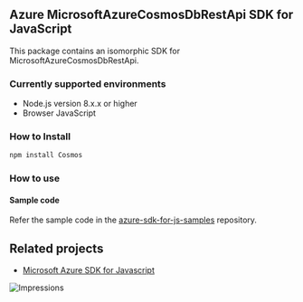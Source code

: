 ## Azure MicrosoftAzureCosmosDbRestApi SDK for JavaScript

This package contains an isomorphic SDK for MicrosoftAzureCosmosDbRestApi.

### Currently supported environments

- Node.js version 8.x.x or higher
- Browser JavaScript

### How to Install

```bash
npm install Cosmos
```

### How to use

#### Sample code

Refer the sample code in the [azure-sdk-for-js-samples](https://github.com/Azure/azure-sdk-for-js-samples) repository.

## Related projects

- [Microsoft Azure SDK for Javascript](https://github.com/Azure/azure-sdk-for-js)


![Impressions](https://azure-sdk-impressions.azurewebsites.net/api/impressions/azure-sdk-for-js%2Fsdk%2Fcdn%2Farm-cdn%2FREADME.png)
